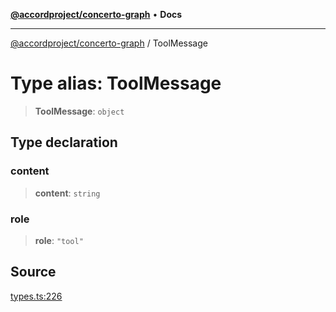 [**@accordproject/concerto-graph**](../README.md) • **Docs**

***

[@accordproject/concerto-graph](../README.md) / ToolMessage

# Type alias: ToolMessage

> **ToolMessage**: `object`

## Type declaration

### content

> **content**: `string`

### role

> **role**: `"tool"`

## Source

[types.ts:226](https://github.com/accordproject/lab-concerto-graph/blob/9e94edc926719638323f93597ac11c7873b63663/src/types.ts#L226)
